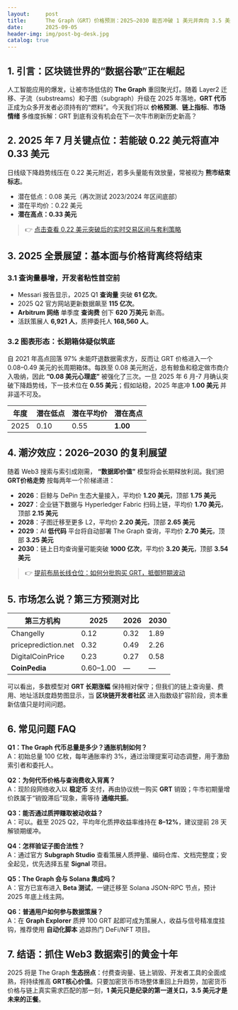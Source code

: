 ```yaml
---
layout:     post
title:      The Graph（GRT）价格预测：2025–2030 能否冲破 1 美元并奔向 3.5 美元？
date:       2025-09-05
header-img: img/post-bg-desk.jpg
catalog: true
---
```


## 1. 引言：区块链世界的“数据谷歌”正在崛起  
人工智能应用的爆发，让被市场低估的 **The Graph** 重回聚光灯。随着 Layer2 迁移、子流（substreams）和子图（subgraph）升级在 2025 年落地，**GRT 代币** 正成为众多开发者必须持有的“燃料”。今天我们将以 **价格预测**、**链上指标**、**市场情绪** 多维度拆解：GRT 到底有没有机会在下一次牛市刷新历史新高？

## 2. 2025 年 7 月关键点位：若能破 0.22 美元将直冲 0.33 美元  
日线级下降趋势线压在 0.22 美元附近，若多头量能有效放量，常被视为 **熊市结束标志**。  
- 潜在低点：0.08 美元（再次测试 2023/2024 年区间底部）  
- 潜在平均价：0.22 美元  
- **潜在高点：0.33 美元**

> 👉 [点击查看 0.22 美元突破后的实时交易区间与套利策略](https://okxdog.com/)

## 3. 2025 全景展望：基本面与价格背离终将结束  
### 3.1 查询量暴增，开发者粘性首空前  
- Messari 报告显示，2025 Q1 **查询量** 突破 **61 亿次**。  
- 2025 Q2 官方网站更新数据飙至 **115 亿次**。  
- **Arbitrum 网络** 单季度 **查询费** 创下 **620 万美元** 新高。  
- 活跃策展人 **6,921 人**，质押委托人 **168,560 人**。

### 3.2 图表形态：长期箱体疑似筑底  
自 2021 年高点回落 97% 未能吓退数据需求方，反而让 GRT 价格进入一个 0.08–0.49 美元的长周期箱体。每跌至 0.08 美元附近，总有鲸鱼和稳定做市商介入吸纳，因此 **“0.08 美元心理底”** 被强化了三次。一旦 2025 年 6 月-7 月确认突破下降趋势线，下一技术位在 **0.55 美元**；假如站稳，2025 年底冲 **1.00 美元** 并非遥不可及。

| 年度 | 潜在低点 | 潜在平均价 | 潜在高点 |
| ---- | -------- | ---------- | -------- |
| 2025 | 0.10     | 0.55       | **1.00** |

## 4. 潮汐效应：2026–2030 的复利展望  
随着 Web3 搜索与索引成刚需， **“数据即价值”** 模型将会长期释放利润。我们把 **GRT价格走势** 按每两年一个阶梯递进：

- **2026**：巨鲸与 DePin 生态大量接入，平均价 **1.20 美元**，顶部 **1.75 美元**  
- **2027**：企业链下数据与 Hyperledger Fabric 扫码上链，平均价 **1.70 美元**，顶部 **2.15 美元**  
- **2028**：子图迁移至更多 L2，平均价 **2.20 美元**，顶部 **2.65 美元**  
- **2029**：AI **低代码** 平台将自动部署 The Graph 查询，平均价 **2.70 美元**，顶部 **3.25 美元**  
- **2030**：链上日均查询量可能突破 **1000 亿次**，平均价 **3.20 美元**，顶部 **3.54 美元**

> 👉 [提前布局长线仓位：如何分批购买 GRT，抵御短期波动](https://okxdog.com/)

## 5. 市场怎么说？第三方预测对比  
| 第三方机构       | 2025 | 2026  | 2030  |
|------------------|------|-------|-------|
| Changelly        | 0.12 | 0.32  | 1.89  |
| priceprediction.net | 0.32 | 0.49  | 2.26  |
| DigitalCoinPrice | 0.23 | 0.27  | 0.58  |
| **CoinPedia**    | 0.60–1.00 | — | —     |

可以看出，多数模型对 **GRT 长期涨幅** 保持相对保守；但我们的链上查询量、费用、地址活跃度趋势图显示，当 **区块链开发者社区** 进入指数级扩容阶段，资本重新估值只是时间问题。

## 6. 常见问题 FAQ  
**Q1：The Graph 代币总量是多少？通胀机制如何？**  
A：初始总量 100 亿枚，每年通胀率约 3%，通过治理提案可动态调整，用于激励索引者和委托人。

**Q2：为何代币价格与查询费收入背离？**  
A：现阶段网络收入以 **稳定币** 支付，再由协议统一购买 **GRT** 销毁；牛市初期量增价跌属于“销毁滞后”现象，需等待 **通缩共振**。

**Q3：能否通过质押赚取被动收益？**  
A：可以。截至 2025 Q2，平均年化质押收益率维持在 **8–12%**，建议提前 28 天解锁期缓冲。

**Q4：怎样验证子图合法性？**  
A：通过官方 **Subgraph Studio** 查看策展人质押量、编码仓库、文档完整度；安全起见，优先选择五星 **Signal** 项目。

**Q5：The Graph 会与 Solana 集成吗？**  
A：官方已宣布进入 **Beta 测试**，一键迁移至 Solana JSON-RPC 节点，预计 2025 年底上线主网。

**Q6：普通用户如何参与数据策展？**  
A：在 **Graph Explorer** 质押 100 GRT 起即可成为策展人，收益与信号精准度挂钩，推荐使用 **自动化脚本** 追踪热门 DeFi/NFT 项目。

## 7. 结语：抓住 Web3 数据索引的黄金十年  
2025 将是 The Graph **生态拐点**：付费查询量、链上销毁、开发者工具的全面成熟，将持续推高 **GRT核心价值**。只要加密货币市场整体重回上升趋势，加密货币价格与链上真实需求匹配的那一刻，**1 美元只是纪录的第一道关口，3.5 美元才是未来的正餐**。